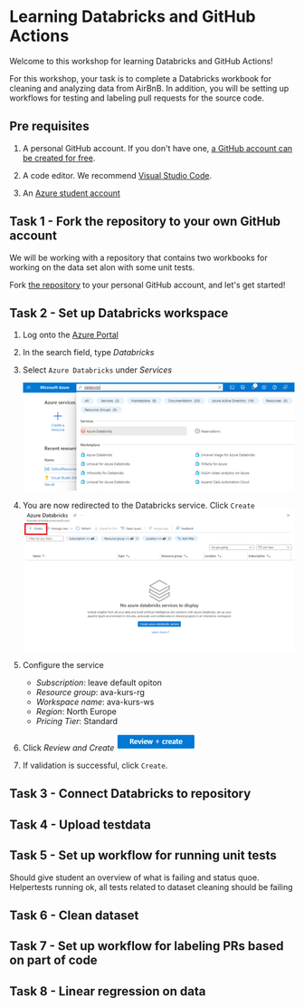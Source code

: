 # Learning Databricks and GitHub Actions
Welcome to this workshop for learning Databricks and GitHub Actions!

For this workshop, your task is to complete a Databricks workbook for cleaning and analyzing data from AirBnB. In addition, you will be setting up workflows for testing and labeling pull requests for the source code.  

## Pre requisites

1. A personal GitHub account. 
If you don't have one, [a GitHub account can be created for free](https://github.com/signup?ref_cta=Sign+up&ref_loc=header+logged+out&ref_page=%2F&source=header-home).

2. A code editor. We recommend [Visual Studio Code](https://code.visualstudio.com/).

3. An [Azure student account](https://azure.microsoft.com/nb-no/free/students/)


## Task 1 - Fork the repository to your own GitHub account

We will be working with a repository that contains two workbooks for working on the data set alon with some unit tests.

Fork [the repository](https://github.com/acn-sbuad/ava-kurs-databricks) to your personal GitHub account, and let's get started! 

## Task 2 - Set up Databricks workspace
 
1. Log onto the [Azure Portal](https://portal.azure.com/)

2. In the search field, type _Databricks_

3. Select `Azure Databricks` under _Services_

    !["Illustration of a successful search in the portal"](imgs/databricks-in-portal.png)

4. You are now redirected to the Databricks service. Click `Create`
    !["Create new"](imgs/create-new.png)

5. Configure the service
    - _Subscription_: leave default opiton
    - _Resource group_: ava-kurs-rg
    - _Workspace name_: ava-kurs-ws
    - _Region_: North Europe
    - _Pricing Tier_: Standard

 6. Click _Review and Create_
    !["Review and create button"](imgs/review-and-create.png)

7. If validation is successful, click `Create`.

## Task 3 - Connect Databricks to repository

## Task 4 - Upload testdata

## Task 5 - Set up workflow for running unit tests
Should give student an overview of what is failing and status quoe. 
Helpertests running ok, all tests related to dataset cleaning should be failing


## Task 6 - Clean dataset 

## Task 7 - Set up workflow for labeling PRs based on part of code

## Task 8 - Linear regression on data
